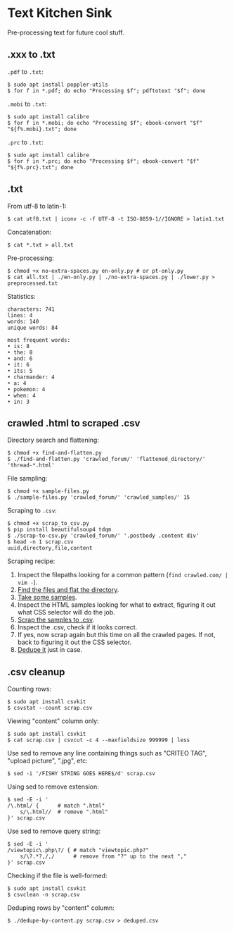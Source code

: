 # Text Kitchen Sink

Pre-processing text for future cool stuff.

## .xxx to .txt

`.pdf` to `.txt`:

```
$ sudo apt install poppler-utils
$ for f in *.pdf; do echo "Processing $f"; pdftotext "$f"; done
```

`.mobi` to `.txt`:

```
$ sudo apt install calibre
$ for f in *.mobi; do echo "Processing $f"; ebook-convert "$f" "${f%.mobi}.txt"; done
```

`.prc` to `.txt`:

```
$ sudo apt install calibre
$ for f in *.prc; do echo "Processing $f"; ebook-convert "$f" "${f%.prc}.txt"; done
```

## .txt

From utf-8 to latin-1:

```
$ cat utf8.txt | iconv -c -f UTF-8 -t ISO-8859-1//IGNORE > latin1.txt
```

Concatenation:

```
$ cat *.txt > all.txt
```

Pre-processing:

```
$ chmod +x no-extra-spaces.py en-only.py # or pt-only.py
$ cat all.txt | ./en-only.py | ./no-extra-spaces.py | ./lower.py > preprocessed.txt
``` 

Statistics:

``` 
characters: 741
lines: 4
words: 140
unique words: 84

most frequent words:
• is: 8
• the: 8
• and: 6
• it: 6
• its: 5
• charmander: 4
• a: 4
• pokemon: 4
• when: 4
• in: 3
``` 

## crawled .html to scraped .csv

Directory search and flattening:

```
$ chmod +x find-and-flatten.py
$ ./find-and-flatten.py 'crawled_forum/' 'flattened_directory/' 'thread-*.html'
```

File sampling:

```
$ chmod +x sample-files.py
$ ./sample-files.py 'crawled_forum/' 'crawled_samples/' 15
```

Scraping to `.csv`:

```
$ chmod +x scrap_to_csv.py
$ pip install beautifulsoup4 tdqm
$ ./scrap-to-csv.py 'crawled_forum/' '.postbody .content div'
$ head -n 1 scrap.csv
uuid,directory,file,content
```

Scraping recipe:

1. Inspect the filepaths looking for a common pattern (`find crawled.com/ | vim -`).
1. [Find the files and flat the directory](#directory-search-and-flattening).
1. [Take some samples](#file-sampling).
1. Inspect the HTML samples looking for what to extract, figuring it out what CSS selector will do the job.
1. [Scrap the samples to .csv](#scraping-to-csv).
1. Inspect the .csv, check if it looks correct.
1. If yes, now scrap again but this time on all the crawled pages. If not, back to figuring it out the CSS selector.
1. [Dedupe it](#deduping-csv-by-content-column) just in case.

## .csv cleanup

Counting rows:

```
$ sudo apt install csvkit
$ csvstat --count scrap.csv
```

Viewing "content" column only:

```
$ sudo apt install csvkit
$ cat scrap.csv | csvcut -c 4 --maxfieldsize 999999 | less
```

Use sed to remove any line containing things such as "CRITEO TAG", "upload picture", ".jpg", etc:

```
$ sed -i '/FISHY STRING GOES HERE$/d' scrap.csv
```

Using sed to remove extension:

```
$ sed -E -i '
/\.html/ {      # match ".html"
    s/\.html//  # remove ".html"
}' scrap.csv
```

Use sed to remove query string:

```
$ sed -E -i '
/viewtopic\.php\?/ { # match "viewtopic.php?"
    s/\?.*?,/,/      # remove from "?" up to the next ","
}' scrap.csv
```

Checking if the file is well-formed:

```
$ sudo apt install csvkit
$ csvclean -n scrap.csv
```

Deduping rows by "content" column:

```
$ ./dedupe-by-content.py scrap.csv > deduped.csv
```

